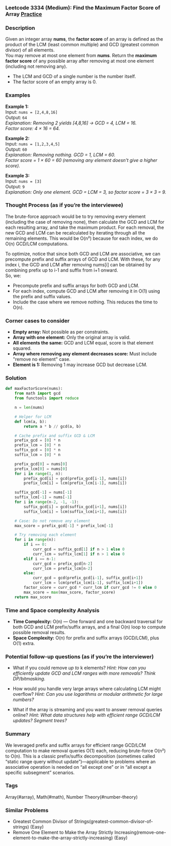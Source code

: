 ### Leetcode 3334 (Medium): Find the Maximum Factor Score of Array [Practice](https://leetcode.com/problems/find-the-maximum-factor-score-of-array)

### Description  
Given an integer array **nums**, the **factor score** of an array is defined as the product of the LCM (least common multiple) and GCD (greatest common divisor) of all elements.  
You may remove at most one element from **nums**. Return the **maximum factor score** of any possible array after removing at most one element (including not removing any).  
- The LCM and GCD of a single number is the number itself.
- The factor score of an empty array is 0.

### Examples  

**Example 1:**  
Input: `nums = [2,4,8,16]`  
Output: `64`  
*Explanation: Removing 2 yields [4,8,16] → GCD = 4, LCM = 16.  
Factor score: 4 × 16 = 64.*

**Example 2:**  
Input: `nums = [1,2,3,4,5]`  
Output: `60`  
*Explanation: Removing nothing. GCD = 1, LCM = 60.  
Factor score = 1 × 60 = 60 (removing any element doesn't give a higher score).*

**Example 3:**  
Input: `nums = [3]`  
Output: `9`  
*Explanation: Only one element. GCD = LCM = 3, so factor score = 3 × 3 = 9.*

### Thought Process (as if you’re the interviewee)  
The brute-force approach would be to try removing every element (including the case of removing none), then calculate the GCD and LCM for each resulting array, and take the maximum product. For each removal, the new GCD and LCM can be recalculated by iterating through all the remaining elements. This would be O(n²) because for each index, we do O(n) GCD/LCM computations.

To optimize, notice that since both GCD and LCM are associative, we can precompute prefix and suffix arrays of GCD and LCM. With these, for any index i, the GCD and LCM after removing nums[i] can be obtained by combining prefix up to i-1 and suffix from i+1 onward.  
So, we:
- Precompute prefix and suffix arrays for both GCD and LCM.
- For each index, compute GCD and LCM after removing it in O(1) using the prefix and suffix values.
- Include the case where we remove nothing.
This reduces the time to O(n).

### Corner cases to consider  
- **Empty array:** Not possible as per constraints.
- **Array with one element:** Only the original array is valid.  
- **All elements the same:** GCD and LCM equal, score is that element squared.  
- **Array where removing any element decreases score:** Must include "remove no element" case.
- **Element is 1:** Removing 1 may increase GCD but decrease LCM.

### Solution

```python
def maxFactorScore(nums):
    from math import gcd
    from functools import reduce

    n = len(nums)

    # Helper for LCM
    def lcm(a, b):
        return a * b // gcd(a, b)

    # Cache prefix and suffix GCD & LCM
    prefix_gcd = [0] * n
    prefix_lcm = [0] * n
    suffix_gcd = [0] * n
    suffix_lcm = [0] * n

    prefix_gcd[0] = nums[0]
    prefix_lcm[0] = nums[0]
    for i in range(1, n):
        prefix_gcd[i] = gcd(prefix_gcd[i-1], nums[i])
        prefix_lcm[i] = lcm(prefix_lcm[i-1], nums[i])

    suffix_gcd[-1] = nums[-1]
    suffix_lcm[-1] = nums[-1]
    for i in range(n-2, -1, -1):
        suffix_gcd[i] = gcd(suffix_gcd[i+1], nums[i])
        suffix_lcm[i] = lcm(suffix_lcm[i+1], nums[i])

    # Case: Do not remove any element
    max_score = prefix_gcd[-1] * prefix_lcm[-1]

    # Try removing each element
    for i in range(n):
        if i == 0:
            curr_gcd = suffix_gcd[1] if n > 1 else 0
            curr_lcm = suffix_lcm[1] if n > 1 else 0
        elif i == n-1:
            curr_gcd = prefix_gcd[n-2]
            curr_lcm = prefix_lcm[n-2]
        else:
            curr_gcd = gcd(prefix_gcd[i-1], suffix_gcd[i+1])
            curr_lcm = lcm(prefix_lcm[i-1], suffix_lcm[i+1])
        factor_score = curr_gcd * curr_lcm if curr_gcd != 0 else 0
        max_score = max(max_score, factor_score)
    return max_score
```

### Time and Space complexity Analysis  

- **Time Complexity:** O(n) — One forward and one backward traversal for both GCD and LCM prefix/suffix arrays, and a final O(n) loop to compute possible removal results.
- **Space Complexity:** O(n) for prefix and suffix arrays (GCD/LCM), plus O(1) extra.

### Potential follow-up questions (as if you’re the interviewer)  

- What if you could remove *up to* k elements?
  *Hint: How can you efficiently update GCD and LCM ranges with more removals? Think DP/bitmasking.*

- How would you handle very large arrays where calculating LCM might overflow?
  *Hint: Can you use logarithms or modular arithmetic for large numbers?*

- What if the array is streaming and you want to answer removal queries online?
  *Hint: What data structures help with efficient range GCD/LCM updates? Segment trees?*

### Summary
We leveraged prefix and suffix arrays for efficient range GCD/LCM computation to make removal queries O(1) each, reducing brute-force O(n²) to O(n). This is a classic prefix/suffix decomposition (sometimes called “static range query without update”)—applicable to problems where an associative operation is needed on “all except one” or in “all except a specific subsegment” scenarios.

### Tags
Array(#array), Math(#math), Number Theory(#number-theory)

### Similar Problems
- Greatest Common Divisor of Strings(greatest-common-divisor-of-strings) (Easy)
- Remove One Element to Make the Array Strictly Increasing(remove-one-element-to-make-the-array-strictly-increasing) (Easy)